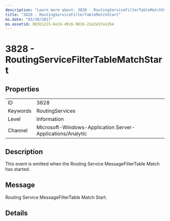 ```yaml
---
description: "Learn more about: 3828 - RoutingServiceFilterTableMatchStart"
title: "3828 - RoutingServiceFilterTableMatchStart"
ms.date: "03/30/2017"
ms.assetid: 883b1215-6e24-49c6-9816-22e2e57a1264
---
```

# 3828 - RoutingServiceFilterTableMatchStart

## Properties  
  
|||  
|-|-|  
|ID|3828|  
|Keywords|RoutingServices|  
|Level|Information|  
|Channel|Microsoft-Windows-Application Server-Applications/Analytic|  
  
## Description  

 This event is emitted when the Routing Service MessageFilterTable Match has started.  
  
## Message  

 Routing Service MessageFilterTable Match Start.  
  
## Details
